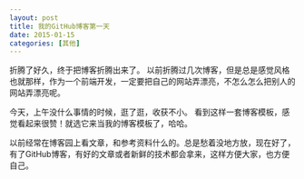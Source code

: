 ```yaml
---
layout: post
title: 我的GitHub博客第一天
date: 2015-01-15
categories: [其他]
---
```


折腾了好久，终于把博客折腾出来了。
以前折腾过几次博客，但是总是感觉风格也就那样，作为一个前端开发，一定要把自己的网站弄漂亮，不怎么怎么把别人的网站弄漂亮呢。

今天，上午没什么事情的时候，逛了逛，收获不小。
看到这样一套博客模板，感觉看起来很赞！就选它来当我的博客模板了，哈哈。

以前经常在博客园上看文章，和参考资料什么的。总是愁着没地方放，现在好了，有了GitHub博客，有好的文章或者新鲜的技术都会拿来，这样方便大家，也方便自己。

